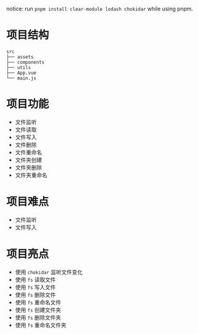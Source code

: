 notice: run `pnpm install clear-module lodash chokidar` while using pnpm.

# 项目结构

```
src
├── assets
├── components
├── utils
├── App.vue
└── main.js
```

# 项目功能

- 文件监听
- 文件读取
- 文件写入
- 文件删除
- 文件重命名
- 文件夹创建
- 文件夹删除
- 文件夹重命名

# 项目难点

- 文件监听
- 文件写入

# 项目亮点

- 使用 `chokidar` 监听文件变化
- 使用 `fs` 读取文件
- 使用 `fs` 写入文件
- 使用 `fs` 删除文件
- 使用 `fs` 重命名文件
- 使用 `fs` 创建文件夹
- 使用 `fs` 删除文件夹
- 使用 `fs` 重命名文件夹
